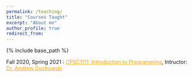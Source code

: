 ```yaml
---
permalink: /teaching/
title: "Courses Taught"
excerpt: "About me"
author_profile: true
redirect_from: 
---
```


{% include base_path %}

<div class="container">
    <div class="col-sm-12 col-md-6 col-lg-9 pt-4">
        <p>Fall 2020, Spring 2021 : <u><a href = "http://andrewd.ces.clemson.edu/courses/cpsc111/fall20/" style="color:orange;">CPSC1111: Introduction to Programming</a></u>, Intructor: <u><a href = "http://andrewd.ces.clemson.edu/" style="color:orange;">Dr. Andrew Duchowski</a></u>
		</p>
	</div>
</div>
